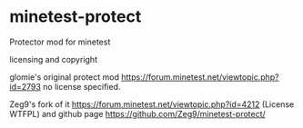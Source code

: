 minetest-protect
================

Protector mod for minetest

licensing and copyright

glomie's original protect mod https://forum.minetest.net/viewtopic.php?id=2793
no license specified.

Zeg9's fork of it https://forum.minetest.net/viewtopic.php?id=4212 (License WTFPL) and github page https://github.com/Zeg9/minetest-protect/

